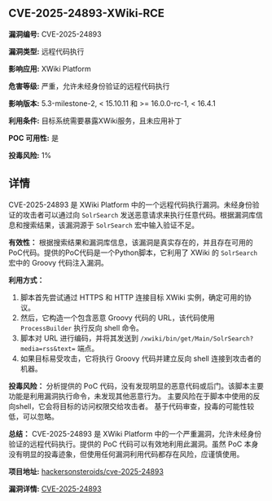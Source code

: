 ## CVE-2025-24893-XWiki-RCE

**漏洞编号:** CVE-2025-24893

**漏洞类型:** 远程代码执行

**影响应用:** XWiki Platform

**危害等级:** 严重，允许未经身份验证的远程代码执行

**影响版本:** 5.3-milestone-2, < 15.10.11 和 >= 16.0.0-rc-1, < 16.4.1

**利用条件:** 目标系统需要暴露XWiki服务，且未应用补丁

**POC 可用性:** 是

**投毒风险:** 1%

## 详情

CVE-2025-24893 是 XWiki Platform 中的一个远程代码执行漏洞。未经身份验证的攻击者可以通过向 `SolrSearch` 发送恶意请求来执行任意代码。根据漏洞库信息和搜索结果，该漏洞源于 `SolrSearch` 宏中输入验证不足。

**有效性：**
根据搜索结果和漏洞库信息，该漏洞是真实存在的，并且存在可用的PoC代码。提供的PoC代码是一个Python脚本，它利用了 XWiki 的 `SolrSearch` 宏中的 Groovy 代码注入漏洞。

**利用方式：**
1.  脚本首先尝试通过 HTTPS 和 HTTP 连接目标 XWiki 实例，确定可用的协议。
2.  然后，它构造一个包含恶意 Groovy 代码的 URL，该代码使用 `ProcessBuilder` 执行反向 shell 命令。
3.  脚本对 URL 进行编码，并将其发送到 `/xwiki/bin/get/Main/SolrSearch?media=rss&text=` 端点。
4.  如果目标易受攻击，它将执行 Groovy 代码并建立反向 shell 连接到攻击者的机器。

**投毒风险：**
分析提供的 PoC 代码，没有发现明显的恶意代码或后门。该脚本主要功能是利用漏洞执行命令，未发现其他恶意行为。
主要风险在于脚本中使用的反向shell，它会将目标的访问权限交给攻击者。
基于代码审查，投毒的可能性较低，可以忽略。

**总结：**
CVE-2025-24893 是 XWiki Platform 中的一个严重漏洞，允许未经身份验证的远程代码执行。提供的 PoC 代码可以有效地利用此漏洞。虽然 PoC 本身没有明显的投毒迹象，但使用任何漏洞利用代码都存在风险，应谨慎使用。

**项目地址:** [hackersonsteroids/cve-2025-24893](https://github.com/hackersonsteroids/cve-2025-24893)

**漏洞详情:** [CVE-2025-24893](https://nvd.nist.gov/vuln/detail/CVE-2025-24893)